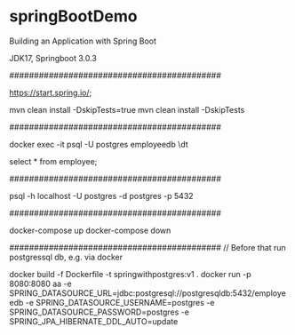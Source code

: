 # springBootDemo

Building an Application with Spring Boot

JDK17, Springboot 3.0.3

###########################################

https://start.spring.io/;

mvn clean install -DskipTests=true
mvn clean install -DskipTests

###########################################

docker exec -it <containerId> psql -U postgres employeedb
\dt

select * from employee;

###########################################

psql -h localhost -U postgres -d postgres -p 5432

###########################################

docker-compose up
docker-compose down

###########################################
// Before that run postgressql db, e.g. via docker

docker build -f Dockerfile -t springwithpostgres:v1 .
docker run -p 8080:8080 aa -e SPRING_DATASOURCE_URL=jdbc:postgresql://postgresqldb:5432/employeedb -e
SPRING_DATASOURCE_USERNAME=postgres -e SPRING_DATASOURCE_PASSWORD=postgres -e SPRING_JPA_HIBERNATE_DDL_AUTO=update
